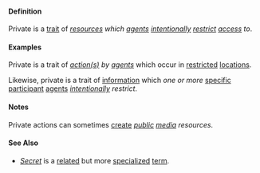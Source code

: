 #### Definition

Private is a [trait](https://github.com/gcassel/Modular-Organization-Terminology/blob/master/terms/trait.md) of *[resources](https://github.com/gcassel/Modular-Organization-Terminology/blob/master/terms/resource.md) which [agents](https://github.com/gcassel/Modular-Organization-Terminology/blob/master/terms/agent.md) [intentionally](https://github.com/gcassel/Modular-Organization-Terminology/blob/master/terms/intention.md) [restrict](https://github.com/gcassel/Modular-Organization-Terminology/blob/master/terms/restrict.md) [access](https://github.com/gcassel/Modular-Organization-Terminology/blob/master/terms/access.md) to*.

#### Examples

Private is a trait of *[action(s)](https://github.com/gcassel/Modular-Organization-Terminology/blob/master/terms/action.md) by [agents](https://github.com/gcassel/Modular-Organization-Terminology/blob/master/terms/agent.md)* which occur in [restricted](https://github.com/gcassel/Modular-Organization-Terminology/blob/master/terms/restrict.md) [locations](https://github.com/gcassel/Modular-Organization-Terminology/blob/master/terms/location.md). 

Likewise, private is a trait of [information](https://github.com/gcassel/Modular-Organization-Terminology/blob/master/terms/information.md) which *one or more* [specific](https://github.com/gcassel/Modular-Organization-Terminology/blob/master/terms/specific.md) [participant](https://github.com/gcassel/Modular-Organization-Terminology/blob/master/terms/participate.md) [agents](https://github.com/gcassel/Modular-Organization-Terminology/blob/master/terms/agent.md) *[intentionally](https://github.com/gcassel/Modular-Organization-Terminology/blob/master/terms/intention.md) restrict*.

#### Notes

Private actions can sometimes [create](https://github.com/gcassel/Modular-Organization-Terminology/blob/master/terms/create.md) *[public](https://github.com/gcassel/Modular-Organization-Terminology/blob/master/terms/public.md) [media](https://github.com/gcassel/Modular-Organization-Terminology/blob/master/terms/media.md) resources*.

#### See Also

* *[Secret](https://github.com/gcassel/Modular-Organization-Terminology/blob/master/terms/secret.md)* is a [related](https://github.com/gcassel/Modular-Organization-Terminology/blob/master/terms/relationship.md) but more [specialized](https://github.com/gcassel/Modular-Organization-Terminology/blob/master/terms/specialize.md) [term](https://github.com/gcassel/Modular-Organization-Terminology/blob/master/terms/term.md).
